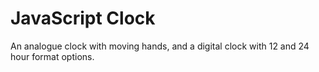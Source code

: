 # JavaScript Clock
An analogue clock with moving hands, and a digital clock with 12 and 24 hour format options. 
